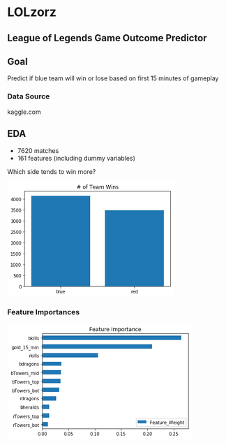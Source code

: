 # LOLzorz
## League of Legends Game Outcome Predictor

## Goal
Predict if blue team will win or lose based on first 15 minutes of gameplay

### Data Source
kaggle.com

## EDA
- 7620 matches
- 161 features (including dummy variables)

Which side tends to win more?

![](win_team.png)

### Feature Importances

![](feature_importance.png)

